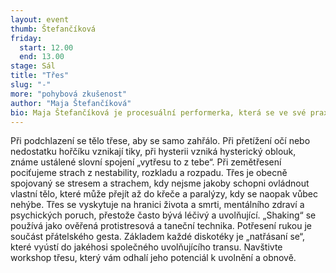 ```yaml
---
layout: event
thumb: Štefančíková
friday:
  start: 12.00
  end: 13.00
stage: Sál
title: "Třes"
slug: "-"
more: "pohybová zkušenost"
author: "Maja Štefančíková"
bio: Maja Štefančíková je procesuální performerka, která se ve své praxi prostřednictvím výzkumu estetického zážitku, vnímání a paměti zabývá společenskými fenomény jako práce, fungování institucí nebo umělecký provoz.
---
```


Při podchlazení se tělo třese, aby se samo zahřálo. Při přetížení očí nebo nedostatku hořčíku vznikají tiky, při hysterii vzniká hysterický oblouk, známe ustálené slovní spojení „vytřesu to z tebe“. Při zemětřesení pociťujeme strach z nestability, rozkladu a rozpadu. Třes je obecně spojovaný se stresem a strachem, kdy nejsme jakoby schopni ovládnout vlastní tělo, které může přejít až do křeče a paralýzy, kdy se naopak vůbec nehýbe. Třes se vyskytuje na hranici života a smrti, mentálního zdraví a psychických poruch, přestože často bývá léčivý a uvolňující. „Shaking“ se používá jako ověřená protistresová a taneční technika. Potřesení rukou je součást přátelského gesta. Základem každé diskotéky je „natřásaní se“, které vyústí do jakéhosi společného uvolňujícího transu. Navštivte workshop třesu, který vám odhalí jeho potenciál k uvolnění a obnově.

